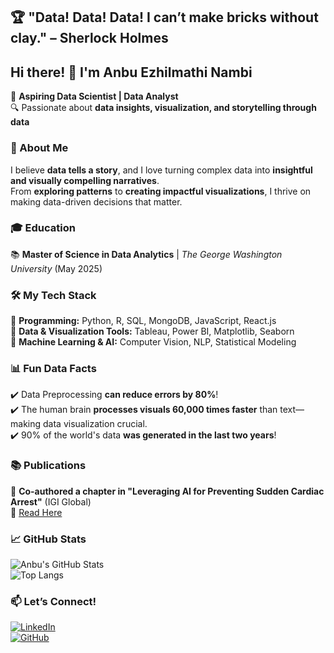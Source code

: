 ## 🏆 "Data! Data! Data! I can’t make bricks without clay." – Sherlock Holmes  

## Hi there! 👋 I'm Anbu Ezhilmathi Nambi  

🚀 **Aspiring Data Scientist | Data Analyst**  
🔍 Passionate about **data insights, visualization, and storytelling through data**  

### 🌟 About Me  
I believe **data tells a story**, and I love turning complex data into **insightful and visually compelling narratives**.  
From **exploring patterns** to **creating impactful visualizations**, I thrive on making data-driven decisions that matter.  

### 🎓 Education  
📚 **Master of Science in Data Analytics** | *The George Washington University* (May 2025)  

### 🛠️ My Tech Stack  
🔹 **Programming:** Python, R, SQL, MongoDB, JavaScript, React.js  
🔹 **Data & Visualization Tools:** Tableau, Power BI, Matplotlib, Seaborn  
🔹 **Machine Learning & AI:** Computer Vision, NLP, Statistical Modeling  

### 📊 Fun Data Facts  
✔️ Data Preprocessing **can reduce errors by 80%**!  
✔️ The human brain **processes visuals 60,000 times faster** than text—making data visualization crucial.  
✔️ 90% of the world's data **was generated in the last two years**!  

### 📚 Publications  
📖 **Co-authored a chapter in "Leveraging AI for Preventing Sudden Cardiac Arrest"** (IGI Global)  
🔗 [Read Here](https://www.igi-global.com/chapter/assessment-of-cardiac-dynamics-and-risk-factor-analysis-using-deep-neural-nets/308839)  

### 📈 GitHub Stats  
![Anbu's GitHub Stats](https://github-readme-stats.vercel.app/api?username=anbunambi3108&show_icons=true&theme=radical)  
![Top Langs](https://github-readme-stats.vercel.app/api/top-langs/?username=anbunambi3108&layout=compact&theme=radical)  

### 📫 Let’s Connect!  
[![LinkedIn](https://img.shields.io/badge/LinkedIn-Connect-blue)](http://www.linkedin.com/in/anbu-nambi)  
[![GitHub](https://img.shields.io/badge/GitHub-Follow-black)](https://github.com/anbunambi3108)  
